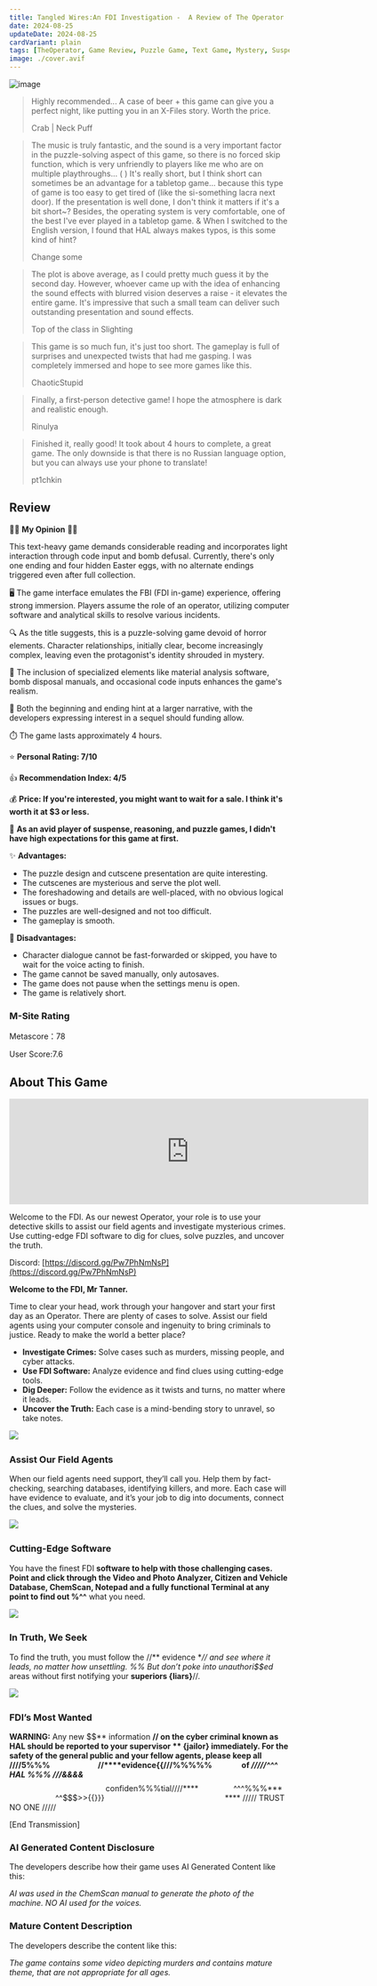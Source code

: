 ```yaml
---
title: Tangled Wires:An FDI Investigation -  A Review of The Operator
date: 2024-08-25
updateDate: 2024-08-25
cardVariant: plain
tags: [TheOperator, Game Review, Puzzle Game, Text Game, Mystery, Suspense, Steam Game]
image: ./cover.avif
---
```


​![image](https://s3plus.meituan.net/v1/mss_550586ef375b493da4aa79bebdfce4fa/csc-apply-file-web/prod/2024-08-25/02d40cc8-db93-4f5d-b059-193c3260a8e9.avif)

> Highly recommended... A case of beer + this game can give you a perfect night, like putting you in an X-Files story. Worth the price.
> 
> Crab | Neck Puff

> The music is truly fantastic, and the sound is a very important factor in the puzzle-solving aspect of this game, so there is no forced skip function, which is very unfriendly to players like me who are on multiple playthroughs... ( ) It's really short, but I think short can sometimes be an advantage for a tabletop game... because this type of game is too easy to get tired of (like the si-something lacra next door). If the presentation is well done, I don't think it matters if it's a bit short~? Besides, the operating system is very comfortable, one of the best I've ever played in a tabletop game. & When I switched to the English version, I found that HAL always makes typos, is this some kind of hint?
> 
> Change some

> The plot is above average, as I could pretty much guess it by the second day. However, whoever came up with the idea of enhancing the sound effects with blurred vision deserves a raise - it elevates the entire game. It's impressive that such a small team can deliver such outstanding presentation and sound effects.
> 
> Top of the class in Slighting

> This game is so much fun, it's just too short. The gameplay is full of surprises and unexpected twists that had me gasping. I was completely immersed and hope to see more games like this.
> 
> ChaoticStupid

> Finally, a first-person detective game! I hope the atmosphere is dark and realistic enough.
> 
> Rinulya

> Finished it, really good! It took about 4 hours to complete, a great game. The only downside is that there is no Russian language option, but you can always use your phone to translate!
> 
> pt1chkin

## Review

🕵️‍♀️ **My Opinion** 🕵️‍♂️

This text-heavy game demands considerable reading and incorporates light interaction through code input and bomb defusal. Currently, there's only one ending and four hidden Easter eggs, with no alternate endings triggered even after full collection.

🖥️ The game interface emulates the FBI (FDI in-game) experience, offering strong immersion. Players assume the role of an operator, utilizing computer software and analytical skills to resolve various incidents.

🔍 As the title suggests, this is a puzzle-solving game devoid of horror elements. Character relationships, initially clear, become increasingly complex, leaving even the protagonist's identity shrouded in mystery.

🧪 The inclusion of specialized elements like material analysis software, bomb disposal manuals, and occasional code inputs enhances the game's realism.

🔮 Both the beginning and ending hint at a larger narrative, with the developers expressing interest in a sequel should funding allow.

⏱️  The game lasts approximately 4 hours.

⭐ **Personal Rating: 7/10**

👍 **Recommendation Index: 4/5**

💰 **Price: If you're interested, you might want to wait for a sale. I think it's worth it at $3 or less.**

🧐 **As an avid player of suspense, reasoning, and puzzle games, I didn't have high expectations for this game at first.**

✨ **Advantages:**

* The puzzle design and cutscene presentation are quite interesting.
* The cutscenes are mysterious and serve the plot well.
* The foreshadowing and details are well-placed, with no obvious logical issues or bugs.
* The puzzles are well-designed and not too difficult.
* The gameplay is smooth.

💢 **Disadvantages:**

* Character dialogue cannot be fast-forwarded or skipped, you have to wait for the voice acting to finish.
* The game cannot be saved manually, only autosaves.
* The game does not pause when the settings menu is open.
* The game is relatively short.

### M-Site Rating

Metascore：78

User Score:7.6

## About This Game

<iframe src="https://store.steampowered.com/widget/1771980/" frameborder="0" width="646" height="190"></iframe>

Welcome to the FDI. As our newest Operator, your role is to use your detective skills to assist our field agents and investigate mysterious crimes. Use cutting-edge FDI software to dig for clues, solve puzzles, and uncover the truth.

Discord: [https://discord.gg/Pw7PhNmNsP](https://discord.gg/Pw7PhNmNsP)

**Welcome to the FDI, Mr Tanner.**

Time to clear your head, work through your hangover and start your first day as an Operator. There are plenty of cases to solve. Assist our field agents using your computer console and ingenuity to bring criminals to justice. Ready to make the world a better place?

*   **Investigate Crimes:** Solve cases such as murders, missing people, and cyber attacks. 
*   **Use FDI Software:** Analyze evidence and find clues using cutting-edge tools.  
*   **Dig Deeper:** Follow the evidence as it twists and turns, no matter where it leads.  
*   **Uncover the Truth:** Each case is a mind-bending story to unravel, so take notes.

​![](https://shared.akamai.steamstatic.com/store_item_assets/steam/apps/1771980/extras/Operator-Steam-GIF-AgentCall-600.gif?t=1722459302)​

### **Assist Our Field Agents**

When our field agents need support, they’ll call you. Help them by fact-checking, searching databases, identifying killers, and more. Each case will have evidence to evaluate, and it’s your job to dig into documents, connect the clues, and solve the mysteries.

​![](https://shared.akamai.steamstatic.com/store_item_assets/steam/apps/1771980/extras/Operator-Steam-GIF-FaceRecon-Glitch-600.gif?t=1722459302)​

### **Cutting-Edge Software**

You have the finest FDI **software to help with those challenging cases. Point and click through the Video and Photo Analyzer, Citizen and Vehicle Database, ChemScan, Notepad and a fully functional Terminal at any point to find out %^^** what you need.

​![](https://shared.akamai.steamstatic.com/store_item_assets/steam/apps/1771980/extras/Operator-Steam-GIF-Truth-Glitch-600.gif?t=1722459302)​

### **In Truth, We Seek**

To find the truth, you must follow the //** evidence **// and see where it leads, no matter how unsettling. %% But don’t poke into unauthori$$ed* areas without first notifying your **superiors {liars}**//.

​![](https://shared.akamai.steamstatic.com/store_item_assets/steam/apps/1771980/extras/Operator-Steam-GIF-UFO-Hack-600.gif?t=1722459302)​

### **FDI’s Most Wanted**

**WARNING:** Any new $$** information **// on the cyber criminal known as HAL should be reported to your supervisor ** {jailor} immediately. For the safety of the general public and your fellow agents, please keep all ////**5%%%
‎ ‎ ‎ ‎ ‎ ‎ ‎ ‎ ‎ ‎ ‎ ‎ ‎ ‎ ‎ ‎ ‎ ‎ ‎ ‎ ‎ ‎ ‎ ‎ ‎ ‎ ‎ ‎ ‎ ‎ //****evidence{{///**%%%%%
‎ ‎ ‎ ‎ ‎ ‎ ‎ ‎ ‎ ‎ ‎ ‎ ‎ ‎ ‎ of ***/////^^^ HAL %%%
///&&&&*****$$$$
‎ ‎ ‎ ‎ ‎ ‎ ‎ ‎ ‎ ‎ ‎ ‎ ‎ ‎ ‎ ‎ ‎ ‎ ‎ ‎ ‎ ‎ ‎ ‎ ‎ ‎ ‎ ‎ ‎ ‎ ‎ ‎ ‎ ‎ ‎ ‎ ‎ ‎ ‎ ‎ ‎ ‎ ‎ ‎ ‎ ‎ ‎ ‎ ‎ ‎ ‎ ‎ ‎ ‎ ‎ ‎ ‎ ‎ ‎ ‎ confiden%%%tial////****
‎ ‎ ‎ ‎ ‎ ‎ ‎ ‎ ‎ ‎ ‎ ‎ ‎ ‎ ‎ ^^^%%%***
‎ ‎ ‎ ‎ ‎ ‎ ‎ ‎ ‎ ‎ ‎ ‎ ‎ ‎ ‎ ‎ ‎ ‎ ‎ ‎ ‎ ‎ ‎ ‎ ‎ ‎ ‎ ‎ ‎ ‎ ^^$$$>>{{}}}
‎ ‎ ‎ ‎ ‎ ‎ ‎ ‎ ‎ ‎ ‎ ‎ ‎ ‎ ‎ ‎ ‎ ‎ ‎ ‎ ‎ ‎ ‎ ‎ ‎ ‎ ‎ ‎ ‎ ‎ ‎ ‎ ‎ ‎ ‎ ‎ ‎ ‎ ‎ ‎ ‎ ‎ ‎ ‎ ‎ ‎ ‎ ‎ ‎ ‎ ‎ ‎ ‎ ‎ ‎****
///// TRUST NO ONE /////

[End Transmission]

### AI Generated Content Disclosure

The developers describe how their game uses AI Generated Content like this:

*AI was used in the ChemScan manual to generate the photo of the machine. NO AI used for the voices.*

### Mature Content Description

The developers describe the content like this:

*The game contains some video depicting murders and contains mature theme, that are not appropriate for all ages.*

‍
